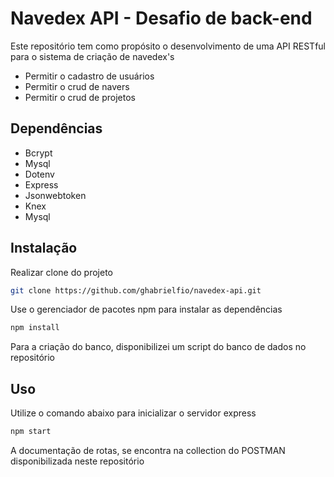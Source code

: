 # Navedex API - Desafio de back-end

Este repositório tem como propósito o desenvolvimento de uma API RESTful para o sistema de criação de navedex's 
* Permitir o cadastro de usuários
* Permitir o crud de navers
* Permitir o crud de projetos

## Dependências
* Bcrypt
* Mysql
* Dotenv
* Express
* Jsonwebtoken
* Knex
* Mysql

## Instalação

Realizar clone do projeto
```bash 
git clone https://github.com/ghabrielfio/navedex-api.git
```


Use o gerenciador de pacotes npm para instalar as dependências

```bash
npm install
```

Para a criação do banco, disponibilizei um script do banco de dados no repositório


## Uso

Utilize o comando abaixo para inicializar o servidor express
```bash
npm start
```

A documentação de rotas, se encontra na collection do POSTMAN disponibilizada neste repositório